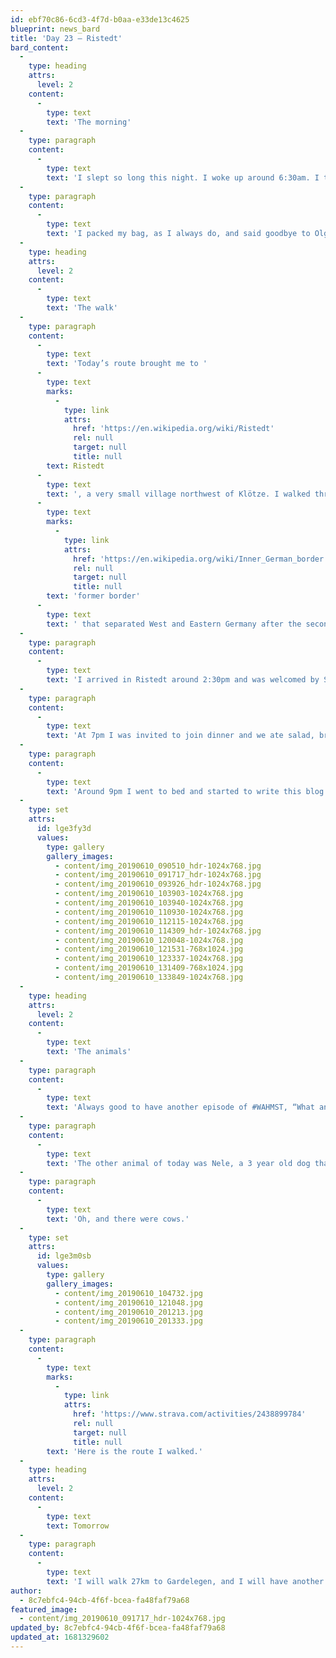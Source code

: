 ```yaml
---
id: ebf70c86-6cd3-4f7d-b0aa-e33de13c4625
blueprint: news_bard
title: 'Day 23 – Ristedt'
bard_content:
  -
    type: heading
    attrs:
      level: 2
    content:
      -
        type: text
        text: 'The morning'
  -
    type: paragraph
    content:
      -
        type: text
        text: 'I slept so long this night. I woke up around 6:30am. I took a shower and went downstairs to have breakfast together with Jürgen and Olga and their son. Breakfast was good, and I even got to prepare some sandwiches for later today.'
  -
    type: paragraph
    content:
      -
        type: text
        text: 'I packed my bag, as I always do, and said goodbye to Olga, Jürgen and Amon.'
  -
    type: heading
    attrs:
      level: 2
    content:
      -
        type: text
        text: 'The walk'
  -
    type: paragraph
    content:
      -
        type: text
        text: 'Today’s route brought me to '
      -
        type: text
        marks:
          -
            type: link
            attrs:
              href: 'https://en.wikipedia.org/wiki/Ristedt'
              rel: null
              target: null
              title: null
        text: Ristedt
      -
        type: text
        text: ', a very small village northwest of Klötze. I walked through very quiet parts of Germany, and crossed the '
      -
        type: text
        marks:
          -
            type: link
            attrs:
              href: 'https://en.wikipedia.org/wiki/Inner_German_border'
              rel: null
              target: null
              title: null
        text: 'former border'
      -
        type: text
        text: ' that separated West and Eastern Germany after the second World War. Since 1990 the border has been removed, and Germany was united again. I saw lots of monuments from after the first and second World War in the villages, remembering their victims.'
  -
    type: paragraph
    content:
      -
        type: text
        text: 'I arrived in Ristedt around 2:30pm and was welcomed by Sybille and her husband. After my room was shown to me, I took a shower and planned on having a powernap. Well, that turned out to be a proper nap after all.'
  -
    type: paragraph
    content:
      -
        type: text
        text: 'At 7pm I was invited to join dinner and we ate salad, bread and sausage. I then saw they had a dog, and I really had to play with him. That was fun because I also miss my own dog.'
  -
    type: paragraph
    content:
      -
        type: text
        text: 'Around 9pm I went to bed and started to write this blog. Here are some pictures of today:'
  -
    type: set
    attrs:
      id: lge3fy3d
      values:
        type: gallery
        gallery_images:
          - content/img_20190610_090510_hdr-1024x768.jpg
          - content/img_20190610_091717_hdr-1024x768.jpg
          - content/img_20190610_093926_hdr-1024x768.jpg
          - content/img_20190610_103903-1024x768.jpg
          - content/img_20190610_103940-1024x768.jpg
          - content/img_20190610_110930-1024x768.jpg
          - content/img_20190610_112115-1024x768.jpg
          - content/img_20190610_114309_hdr-1024x768.jpg
          - content/img_20190610_120048-1024x768.jpg
          - content/img_20190610_121531-768x1024.jpg
          - content/img_20190610_123337-1024x768.jpg
          - content/img_20190610_131409-768x1024.jpg
          - content/img_20190610_133849-1024x768.jpg
  -
    type: heading
    attrs:
      level: 2
    content:
      -
        type: text
        text: 'The animals'
  -
    type: paragraph
    content:
      -
        type: text
        text: 'Always good to have another episode of #WAHMST, “What animals has Marcel seen today?”. Today I was treated to two encounters with deer. The first encounter really made me jump, because a deer was right next to me in a wheat field, and it decided to cross my path and run away. Of course I was too slow to make a picture or video if it. The second time I saw the deer standing at a distance of 20 meters, and decided to make a picture of it. When I got closer after I took the picture it vanished in the wheat field.'
  -
    type: paragraph
    content:
      -
        type: text
        text: 'The other animal of today was Nele, a 3 year old dog that was so funny and fast. I played with the dog for a few minutes and it was so much fun.'
  -
    type: paragraph
    content:
      -
        type: text
        text: 'Oh, and there were cows.'
  -
    type: set
    attrs:
      id: lge3m0sb
      values:
        type: gallery
        gallery_images:
          - content/img_20190610_104732.jpg
          - content/img_20190610_121048.jpg
          - content/img_20190610_201213.jpg
          - content/img_20190610_201333.jpg
  -
    type: paragraph
    content:
      -
        type: text
        marks:
          -
            type: link
            attrs:
              href: 'https://www.strava.com/activities/2438899784'
              rel: null
              target: null
              title: null
        text: 'Here is the route I walked.'
  -
    type: heading
    attrs:
      level: 2
    content:
      -
        type: text
        text: Tomorrow
  -
    type: paragraph
    content:
      -
        type: text
        text: 'I will walk 27km to Gardelegen, and I will have another day of rest afterwards. I will also visit some memorial places of the second World War.'
author:
  - 8c7ebfc4-94cb-4f6f-bcea-fa48faf79a68
featured_image:
  - content/img_20190610_091717_hdr-1024x768.jpg
updated_by: 8c7ebfc4-94cb-4f6f-bcea-fa48faf79a68
updated_at: 1681329602
---
```

